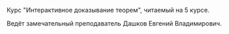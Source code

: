 Курс "Интерактивное доказывание теорем", читаемый на 5 курсе.

Ведёт замечательный преподаватель Дашков Евгений Владимирович.
